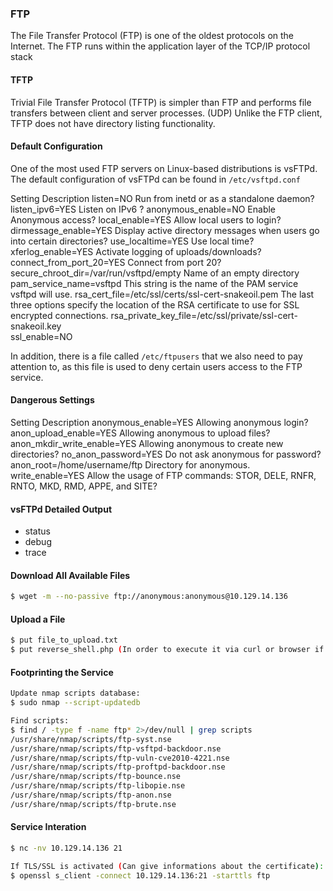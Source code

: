 ### FTP
The File Transfer Protocol (FTP) is one of the oldest protocols on the Internet. The FTP runs within the application layer of the TCP/IP protocol stack


#### TFTP
Trivial File Transfer Protocol (TFTP) is simpler than FTP and performs file transfers between client and server processes. (UDP)
Unlike the FTP client, TFTP does not have directory listing functionality.


#### Default Configuration
One of the most used FTP servers on Linux-based distributions is vsFTPd. The default configuration of vsFTPd can be found in `/etc/vsftpd.conf`

Setting 	                                        Description
listen=NO 	                                        Run from inetd or as a standalone daemon?
listen_ipv6=YES 	                                Listen on IPv6 ?
anonymous_enable=NO 	                            Enable Anonymous access?
local_enable=YES 	                                Allow local users to login?
dirmessage_enable=YES 	                            Display active directory messages when users go into certain directories?
use_localtime=YES 	                                Use local time?
xferlog_enable=YES 	                                Activate logging of uploads/downloads?
connect_from_port_20=YES 	                        Connect from port 20?
secure_chroot_dir=/var/run/vsftpd/empty 	        Name of an empty directory
pam_service_name=vsftpd 	                        This string is the name of the PAM service vsftpd will use.
rsa_cert_file=/etc/ssl/certs/ssl-cert-snakeoil.pem 	The last three options specify the location of the RSA certificate to use for SSL encrypted connections.
rsa_private_key_file=/etc/ssl/private/ssl-cert-snakeoil.key 	
ssl_enable=NO

In addition, there is a file called `/etc/ftpusers` that we also need to pay attention to, as this file is used to deny certain users access to the FTP service.

#### Dangerous Settings

Setting                                             Description
anonymous_enable=YES 	                            Allowing anonymous login?
anon_upload_enable=YES 	                            Allowing anonymous to upload files?
anon_mkdir_write_enable=YES 	                    Allowing anonymous to create new directories?
no_anon_password=YES 	                            Do not ask anonymous for password?
anon_root=/home/username/ftp 	                    Directory for anonymous.
write_enable=YES 	                                Allow the usage of FTP commands: STOR, DELE, RNFR, RNTO, MKD, RMD, APPE, and SITE?

#### vsFTPd Detailed Output
- status
- debug
- trace


#### Download All Available Files

```bash
$ wget -m --no-passive ftp://anonymous:anonymous@10.129.14.136
```

#### Upload a File

```bash
$ put file_to_upload.txt
$ put reverse_shell.php (In order to execute it via curl or browser if the webserver support php execution)
```

#### Footprinting the Service

```bash
Update nmap scripts database:
$ sudo nmap --script-updatedb

Find scripts:
$ find / -type f -name ftp* 2>/dev/null | grep scripts
/usr/share/nmap/scripts/ftp-syst.nse
/usr/share/nmap/scripts/ftp-vsftpd-backdoor.nse
/usr/share/nmap/scripts/ftp-vuln-cve2010-4221.nse
/usr/share/nmap/scripts/ftp-proftpd-backdoor.nse
/usr/share/nmap/scripts/ftp-bounce.nse
/usr/share/nmap/scripts/ftp-libopie.nse
/usr/share/nmap/scripts/ftp-anon.nse
/usr/share/nmap/scripts/ftp-brute.nse
```

#### Service Interation

```bash
$ nc -nv 10.129.14.136 21

If TLS/SSL is activated (Can give informations about the certificate):
$ openssl s_client -connect 10.129.14.136:21 -starttls ftp
```
